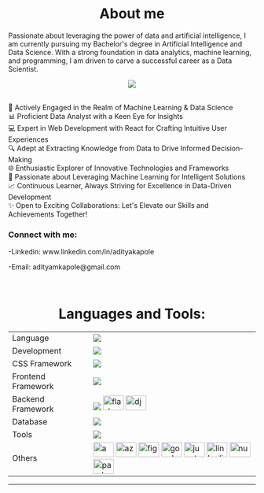 <h1 align="center">About me </h1>

Passionate about leveraging the power of data and artificial intelligence, I am currently pursuing my Bachelor's degree in Artificial Intelligence and Data Science. With a strong foundation in data analytics, machine learning, and programming, I am driven to carve a successful career as a Data Scientist.

  
<p align="center">
  <img src="https://readme-typing-svg.herokuapp.com?color=FFA500&size=30&center=true&vCenter=true&width=600&height=60&lines=Welcome+to+my+GitHub+Profile!;I'm+Aditya+Kapole;Nice+to+meet+you!">
</p>

<br>
🚀 Actively Engaged in the Realm of Machine Learning & Data Science<br>
📊 Proficient Data Analyst with a Keen Eye for Insights<br>
💻 Expert in Web Development with React for Crafting Intuitive User Experiences<br>
🔍 Adept at Extracting Knowledge from Data to Drive Informed Decision-Making<br>
🌐 Enthusiastic Explorer of Innovative Technologies and Frameworks<br>
🤖 Passionate about Leveraging Machine Learning for Intelligent Solutions<br>
📈 Continuous Learner, Always Striving for Excellence in Data-Driven Development<br>
✨ Open to Exciting Collaborations: Let's Elevate our Skills and Achievements Together!

<div>

<h3>Connect with me:</h3>
<p>-Linkedin: www.linkedin.com/in/adityakapole</p>
<P>-Email: adityamkapole@gmail.com</P>
<div>
<br>
<h1 align="center">Languages and Tools:</h1>
<table align="center">
<tr>
<td>Language</td>
<td>
    <img src="https://skillicons.dev/icons?i=c,cpp,java,python" />
</a> 
</td>
</tr>

<tr>
<td>Development</td>
<td>
    <img src="https://skillicons.dev/icons?i=html,css,scss,javascript,typescript,php" />
  </a>
</td>
</tr>

<tr>
<td>CSS Framework</td>
<td> 
    <img src="https://skillicons.dev/icons?i=bootstrap,tailwind" />
  </a>
 </td>
</tr>
<tr>
<td>Frontend Framework</td>
<td>
    <img src="https://skillicons.dev/icons?i=react,next" />
  </a>
 </td>
</tr>

<tr>
<td>Backend Framework</td>
<td> 
    <img src="https://skillicons.dev/icons?i=nodejs,express" />
    <img src="https://cdn.jsdelivr.net/gh/devicons/devicon/icons/flask/flask-original.svg" height="30" width="42" alt="flask logo"  />
  <img src="https://cdn.jsdelivr.net/gh/devicons/devicon/icons/django/django-plain.svg" height="30" width="42" alt="django logo"  />
   </a>
</td>
</tr>


<tr>
<td>Database</td>
<td> 
    <img src="https://skillicons.dev/icons?i=mysql,mongodb" />
   </a>
</td>
</tr>
<tr>
<td>Tools</td>
<td> 
    <img src="https://skillicons.dev/icons?i=git,github,vscode,eclipse,docker,replit,stackoverflow,postman" />
    
  </a>
</td>
</tr>
<td>Others </td>
<td> 
   <img src="https://cdn.jsdelivr.net/gh/devicons/devicon/icons/amazonwebservices/amazonwebservices-original.svg" height="30" width="42" alt="amazonwebservices logo"  />
  <img src="https://cdn.jsdelivr.net/gh/devicons/devicon/icons/azure/azure-original.svg" height="30" width="42" alt="azure logo"  />
    <img src="https://cdn.jsdelivr.net/gh/devicons/devicon/icons/figma/figma-original.svg" height="30" width="42" alt="figma logo"  />
  <img src="https://cdn.jsdelivr.net/gh/devicons/devicon/icons/googlecloud/googlecloud-original.svg" height="30" width="42" alt="googlecloud logo"  />
  <img src="https://cdn.jsdelivr.net/gh/devicons/devicon/icons/jupyter/jupyter-original.svg" height="30" width="42" alt="jupyter logo"  />
  <img src="https://cdn.jsdelivr.net/gh/devicons/devicon/icons/linkedin/linkedin-original.svg" height="30" width="42" alt="linkedin logo"  />
    <img src="https://cdn.jsdelivr.net/gh/devicons/devicon/icons/numpy/numpy-original.svg" height="30" width="42" alt="numpy logo"  />
  <img src="https://cdn.jsdelivr.net/gh/devicons/devicon/icons/pandas/pandas-original.svg" height="30" width="42" alt="pandas logo"  />

  </a>
</td>
</tr>
</table>
</div>

<hr>
<p>

</div>
<div align='center'>

<!---
adityakapole/adityakapole is a ✨ special ✨ repository because its `README.md` (this file) appears on your GitHub profile.
You can click the Preview link to take a look at your changes.
--->
